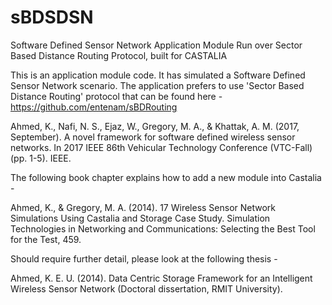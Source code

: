 # sBDSDSN
Software Defined Sensor Network Application Module Run over Sector Based Distance Routing Protocol, built for CASTALIA

This is an application module code. It has simulated a Software Defined Sensor Network scenario. The application prefers to use 'Sector Based Distance Routing' protocol
that can be found here - https://github.com/entenam/sBDRouting

Ahmed, K., Nafi, N. S., Ejaz, W., Gregory, M. A., & Khattak, A. M. (2017, September). A novel framework for software defined wireless sensor networks. In 2017 IEEE 86th Vehicular Technology Conference (VTC-Fall) (pp. 1-5). IEEE.

The following book chapter explains how to add a new module into Castalia - 

Ahmed, K., & Gregory, M. A. (2014). 17 Wireless Sensor Network Simulations Using Castalia and Storage Case Study. Simulation Technologies in Networking and Communications: Selecting the Best Tool for the Test, 459.

Should require further detail, please look at the following thesis -

Ahmed, K. E. U. (2014). Data Centric Storage Framework for an Intelligent Wireless Sensor Network (Doctoral dissertation, RMIT University).

